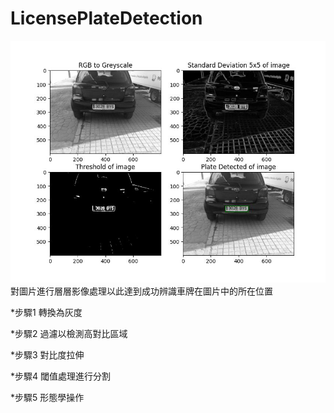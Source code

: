 # LicensePlateDetection
![alt text](https://github.com/ZacharyHsu/License-Plate-Detection/blob/main/showcase.jpg?raw=true)
 對圖片進行層層影像處理以此達到成功辨識車牌在圖片中的所在位置
 
 *步驟1 轉換為灰度
 
 *步驟2 過濾以檢測高對比區域
 
 *步驟3 對比度拉伸
 
 *步驟4 閾值處理進行分割
 
 *步驟5 形態學操作
